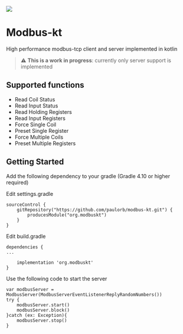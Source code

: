 [![](https://jitpack.io/v/paulorb/modbus-kt.svg)](https://jitpack.io/#paulorb/modbus-kt)
# Modbus-kt
High performance modbus-tcp client and server implemented in kotlin 

> :warning: **This is a work in progress**: currently only server support is implemented


## Supported functions
* Read Coil Status
* Read Input Status
* Read Holding Registers
* Read Input Registers
* Force Single Coil 
* Preset Single Register
* Force Multiple Coils
* Preset Multiple Registers


## Getting Started

Add the following dependency to your gradle (Gradle 4.10 or higher required)

Edit settings.gradle

```
sourceControl {
    gitRepository("https://github.com/paulorb/modbus-kt.git") {
        producesModule("org.modbuskt")
    }
}
```

Edit build.gradle
```
dependencies {
...

    implementation 'org.modbuskt'
}
```

Use the following code to start the server
```
var modbusServer = ModbusServer(ModbusServerEventListenerReplyRandomNumbers())
try {
    modbusServer.start()
    modbusServer.block()
}catch (ex: Exception){
    modbusServer.stop()
}
```

